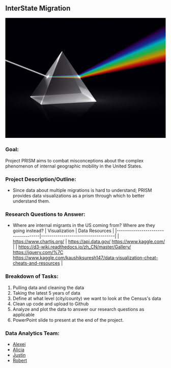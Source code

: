 ## InterState Migration 

![Prism](Images/prism.jpg)

### Goal:
Project PRISM aims to combat misconceptions about the complex phenomenon of internal geographic mobility in the United States.  

### Project Description/Outline:
* Since data about multiple migrations is hard to understand; PRISM provides data visualizations as a prism through which to better understand them.

### Research Questions to Answer:
* Where are internal migrants in the US coming from? Where are they going instead?
|         Visualization         | Data Resources |
|------------------------------------|------------------------------------|
|  https://www.chartjs.org/ | https://api.data.gov/ https://www.kaggle.com/ |
| https://d3-wiki.readthedocs.io/zh_CN/master/Gallery/ https://jquery.com/%7C https://www.kaggle.com/kaushiksuresh147/data-visualization-cheat-cheats-and-resources |

### Breakdown of Tasks:
1. Pulling data and cleaning the data 
2. Taking the latest 5 years of data
3. Define at what level (city/county) we want to look at the Census's data
4. Clean up code and upload to Github
5. Analyze and plot the data to answer our research questions as applicable
6. PowerPoint slide to present at the end of the project.

### Data Analytics Team:
* [Alexei](https://github.com/CaliFlowers)
* [Alicia](https://github.com/aliciasply)
* [Justin](https://github.com/jacance)
* [Robert](https://github.com/roborgain1)


